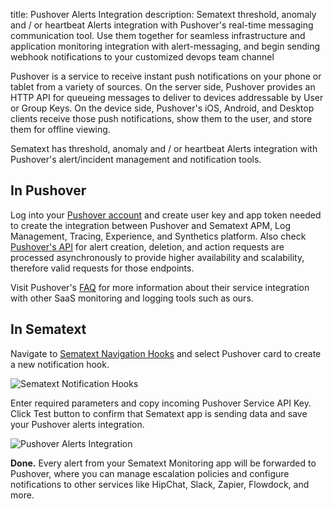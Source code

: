 title: Pushover Alerts Integration
description: Sematext threshold, anomaly and / or heartbeat Alerts integration with Pushover's real-time messaging communication tool. Use them together for seamless infrastructure and application monitoring integration with alert-messaging, and begin sending webhook notifications to your customized devops team channel

Pushover is a service to receive instant push notifications on your phone or tablet from a variety of sources.  On the server side, Pushover provides an HTTP API for queueing messages to deliver to devices addressable by User or Group Keys. On the device side, Pushover's iOS, Android, and Desktop clients receive those push notifications, show them to the user, and store them for offline viewing.

Sematext has threshold, anomaly and / or heartbeat Alerts integration with Pushover's alert/incident management and notification tools.

## **In Pushover**

Log into your [Pushover account](https://pushover.net/login) and create user key and app token needed to create the integration between Pushover and Sematext APM, Log Management, Tracing, Experience, and Synthetics platform. Also check [Pushover's API](https://pushover.net/api) for alert creation, deletion, and action requests are processed asynchronously to provide higher availability and scalability, therefore valid requests for those endpoints.

Visit Pushover's [FAQ](https://pushover.net/faq) for more information about their service integration with other SaaS monitoring and logging tools such as ours.

## **In Sematext**

Navigate to [Sematext Navigation Hooks](https://apps.sematext.com/ui/webhook-create) and select Pushover card to create a new notification hook.

![Sematext Notification Hooks](https://sematext.com/docs/images/integrations/sematext-notification-hooks.png "Sematext Notification Hook")

Enter required parameters and copy incoming Pushover Service API Key. Click Test button to confirm that Sematext app is sending data and save your Pushover alerts integration.

![Pushover Alerts Integration](https://sematext.com/docs/images/integrations/pushover-integration.png "Pushover Integration")

**Done.** Every alert from your Sematext Monitoring app will be forwarded to Pushover, where you can manage escalation policies and configure notifications to other services like HipChat, Slack, Zapier, Flowdock, and more.
